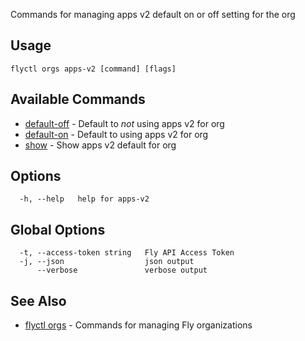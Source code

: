 Commands for managing apps v2 default on or off setting for the org

## Usage
~~~
flyctl orgs apps-v2 [command] [flags]
~~~

## Available Commands
* [default-off](/docs/flyctl/orgs-apps-v2-default-off/)	 - Default to _not_ using apps v2 for org
* [default-on](/docs/flyctl/orgs-apps-v2-default-on/)	 - Default to using apps v2 for org
* [show](/docs/flyctl/orgs-apps-v2-show/)	 - Show apps v2 default for org

## Options

~~~
  -h, --help   help for apps-v2
~~~

## Global Options

~~~
  -t, --access-token string   Fly API Access Token
  -j, --json                  json output
      --verbose               verbose output
~~~

## See Also

* [flyctl orgs](/docs/flyctl/orgs/)	 - Commands for managing Fly organizations

